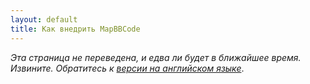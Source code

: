 ```yaml
---
layout: default
title: Как внедрить MapBBCode
---
```


*Эта страница не переведена, и едва ли будет в ближайшее время. Извините. Обратитесь к [версии на английском языке](../embedding.html)*.
